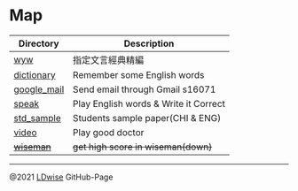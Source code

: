 # Map

Directory | Description
--- | ---
[wyw](wyw) | 指定文言經典精編
[dictionary](dict) | Remember some English words
[google_mail](google_mail) | Send email through Gmail s16071
[speak](speak) | Play English words & Write it Correct
[std_sample](std_sample) | Students sample paper(CHI & ENG)
[video](video) | Play good doctor
~~[wiseman](wiseman)~~ | ~~get high score in wiseman(down)~~

---
@2021 [LDwise](https://github.com/LDwise) GitHub-Page  
[](ov)  
[](tiktov)  
